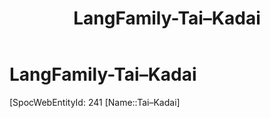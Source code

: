 ﻿---
title: "LangFamily-Tai–Kadai"
type: LangFamily
tags: 
- Lang_Family
---

# LangFamily-Tai–Kadai

[SpocWebEntityId: 241
[Name::Tai–Kadai]

